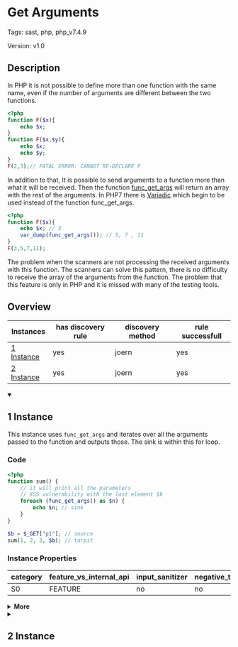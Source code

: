 [//]: # (This file is automatically generated. If you wish to make any changes, please use the JSON files and regenerate this file using the tpframework.)

# Get Arguments

Tags: sast, php, php_v7.4.9

Version: v1.0

## Description

In PHP it is not possible to define more than one function with the same name, even if the number of arguments are different between the two functions.

```php
<?php
function F($x){
    echo $x;
}
function F($x,$y){
    echo $x;
    echo $y;
}
F(2,3);// FATAL ERROR: CANNOT RE-DECLARE F
```

In addition to that, It is possible to send arguments to a function more than what it will be received. 
Then the function [func_get_args](https://www.php.net/manual/en/function.func-get-args.php) will return an array with the rest of the arguments. 
In PHP7 there is [Variadic](https://www.phptutorial.net/php-tutorial/php-variadic-functions/) which begin to be used instead of the function func_get_args.

```php
<?php
function F($x){
    echo $x; // 3
    var_dump(func_get_args()); // 5, 7 , 11
}
F(3,5,7,11);
```

The problem when the scanners are not processing the received arguments with this function.
The scanners can solve this pattern, there is no difficulty to receive the array of the arguments from the function. 
The problem that this feature is only in PHP and it is missed with many of the testing tools.

## Overview

| Instances                 | has discovery rule   | discovery method   | rule successfull   |
|---------------------------|----------------------|--------------------|--------------------|
| [1 Instance](#1-instance) | yes                  | joern              | yes                |
| [2 Instance](#2-instance) | yes                  | joern              | yes                |

<details markdown="1"open>
<summary>

## 1 Instance
</summary>

This instance uses `func_get_args` and iterates over all the arguments passed to the function and outputs those. The sink is within this for loop.

### Code

```PHP
<?php
function sum() {
    // it will print all the parameters
    // XSS vulnerability with the last element $b
    foreach (func_get_args() as $n) {
        echo $n; // sink
    }
}

$b = $_GET["p1"]; // source
sum(1, 2, 3, $b); // tarpit
```

### Instance Properties

| category   | feature_vs_internal_api   | input_sanitizer   | negative_test_case   | source_and_sink   |
|------------|---------------------------|-------------------|----------------------|-------------------|
| S0         | FEATURE                   | no                | no                   | no                |

<details markdown="1">
<summary>
<b>More</b></summary>

<details markdown="1">
<summary>

### Compile
</summary>

```bash
$_main:
     ; (lines=10, args=0, vars=1, tmps=4)
     ; (before optimizer)
     ; /.../PHP/17_get_arguments/1_instance_17_get_arguments/1_instance_17_get_arguments.php:1-11
     ; return  [] RANGE[0..0]
0000 T1 = FETCH_R (global) string("_GET")
0001 T2 = FETCH_DIM_R T1 string("p1")
0002 ASSIGN CV0($b) T2
0003 INIT_FCALL 4 192 string("sum")
0004 SEND_VAL int(1) 1
0005 SEND_VAL int(2) 2
0006 SEND_VAL int(3) 3
0007 SEND_VAR CV0($b) 4
0008 DO_UCALL
0009 RETURN int(1)

sum:
     ; (lines=7, args=0, vars=1, tmps=2)
     ; (before optimizer)
     ; /.../PHP/17_get_arguments/1_instance_17_get_arguments/1_instance_17_get_arguments.php:2-8
     ; return  [] RANGE[0..0]
0000 T1 = FUNC_GET_ARGS
0001 V2 = FE_RESET_R T1 0005
0002 FE_FETCH_R V2 CV0($n) 0005
0003 ECHO CV0($n)
0004 JMP 0002
0005 FE_FREE V2
0006 RETURN null
LIVE RANGES:
     2: 0002 - 0005 (loop)
```

</details>

<details markdown="1">
<summary>

### Discovery
</summary>

In opcode there is a special opcode for this function `FUNC_GET_ARGS`.

```scala
val x17 = (name, "17_get_arguments_iall", cpg.call(".*FUNC_GET_ARGS.*").location.toJson);
```

| discovery method   | expected accuracy   |
|--------------------|---------------------|
| joern              | Perfect             |

</details>

<details markdown="1"open>
<summary>

### Measurement
</summary>

| Tool        | Comm_1   | Comm_2   | phpSAFE   | Progpilot   | RIPS   | WAP   | Ground Truth   |
|-------------|----------|----------|-----------|-------------|--------|-------|----------------|
| 08 Jun 2021 | no       | yes      | no        | no          | yes    | no    | yes            |
| 17 May 2023 | no       | yes      |           |             |        |       | yes            |

</details>

</details>

</details>

<details markdown="1">
<summary>

## 2 Instance
</summary>

This instance uses `func_get_args` to output the fourth element, which contains user controlled input.

### Code

```PHP
<?php
function fourth() { // fourth element returned
    return func_get_args()[3]; //tarpit
}
$a = $_GET["p1"]; // source
$b = fourth(1, 2, 3, $a);
echo $b; // sink
```

### Instance Properties

| category   | feature_vs_internal_api   | input_sanitizer   | negative_test_case   | source_and_sink   |
|------------|---------------------------|-------------------|----------------------|-------------------|
| S0         | FEATURE                   | no                | no                   | no                |

<details markdown="1">
<summary>
<b>More</b></summary>

<details markdown="1">
<summary>

### Compile
</summary>

```bash
$_main:
     ; (lines=12, args=0, vars=2, tmps=5)
     ; (before optimizer)
     ; /.../PHP/17_get_arguments/2_instance_17_get_arguments/2_instance_17_get_arguments.php:1-7
     ; return  [] RANGE[0..0]
0000 T2 = FETCH_R (global) string("_GET")
0001 T3 = FETCH_DIM_R T2 string("p1")
0002 ASSIGN CV0($a) T3
0003 INIT_FCALL 4 176 string("fourth")
0004 SEND_VAL int(1) 1
0005 SEND_VAL int(2) 2
0006 SEND_VAL int(3) 3
0007 SEND_VAR CV0($a) 4
0008 V5 = DO_UCALL
0009 ASSIGN CV1($b) V5
0010 ECHO CV1($b)
0011 RETURN int(1)

fourth:
     ; (lines=4, args=0, vars=0, tmps=2)
     ; (before optimizer)
     ; /.../PHP/17_get_arguments/2_instance_17_get_arguments/2_instance_17_get_arguments.php:2-4
     ; return  [] RANGE[0..0]
0000 T0 = FUNC_GET_ARGS
0001 T1 = FETCH_DIM_R T0 int(3)
0002 RETURN T1
0003 RETURN null
```

</details>

<details markdown="1">
<summary>

### Discovery
</summary>

In opcode there is a special opcode for this function `FUNC_GET_ARGS`.

```scala
val x17 = (name, "17_get_arguments_iall", cpg.call(".*FUNC_GET_ARGS.*").location.toJson);
```

| discovery method   | expected accuracy   |
|--------------------|---------------------|
| joern              | Perfect             |

</details>

<details markdown="1"open>
<summary>

### Measurement
</summary>

| Tool        | Comm_1   | Comm_2   | Ground Truth   |
|-------------|----------|----------|----------------|
| 17 May 2023 | no       | yes      | yes            |

</details>

</details>

</details>
